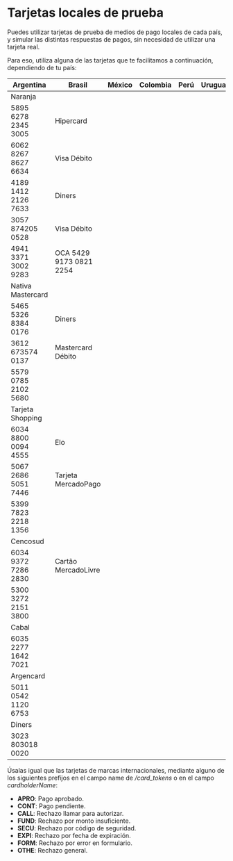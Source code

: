 # Tarjetas locales de prueba

Puedes utilizar tarjetas de prueba de medios de pago locales de cada país, y simular las distintas respuestas de pagos, sin necesidad de utilizar una tarjeta real.

Para eso, utiliza alguna de las tarjetas que te facilitamos a continuación, dependiendo de tu país:

| Argentina             | Brasil   | México   | Colombia | Perú    | Uruguay                         |
|      ----             | -----    | -----    | -----    | -----   | -----                           |
|Naranja
5895 6278 2345 3005     |Hipercard
6062 8267 8627 6634                |Visa Débito
4189 1412 2126 7633                           |Diners
3057 874205 0528                                         |Visa Débito
4941 3371 3002 9283                                                |OCA 5429 9173 0821 2254         |
|Nativa Mastercard
5465 5326 8384 0176     |Diners
3612 673574 0137                   |Mastercard Débito
5579 0785 2102 5680                           |          |         |                                |
|Tarjeta Shopping
6034 8800 0094 4555     |Elo
5067 2686 5051 7446                |Tarjeta MercadoPago
5399 7823 2218 1356                           |          |         |                                |
|Cencosud
6034 9372 7286 2830     |Cartão MercadoLivre
5300 3272 2151 3800                |          |          |         |                                |
|Cabal
6035 2277 1642 7021     |          |          |          |         |                                |
|Argencard
5011 0542 1120 6753     |          |          |          |         |                                |
|Diners
3023 803018 0020        |          |          |          |         |                                |

Úsalas igual que las tarjetas de marcas internacionales, mediante alguno de los siguientes prefijos en el campo name de _/card_tokens_ o en el campo _cardholderName_:

* **APRO**: Pago aprobado.  
* **CONT**: Pago pendiente.  
* **CALL**: Rechazo llamar para autorizar.  
* **FUND**: Rechazo por monto insuficiente.  
* **SECU**: Rechazo por código de seguridad.  
* **EXPI**: Rechazo por fecha de expiración.
* **FORM**: Rechazo por error en formulario.  
* **OTHE**: Rechazo general.
